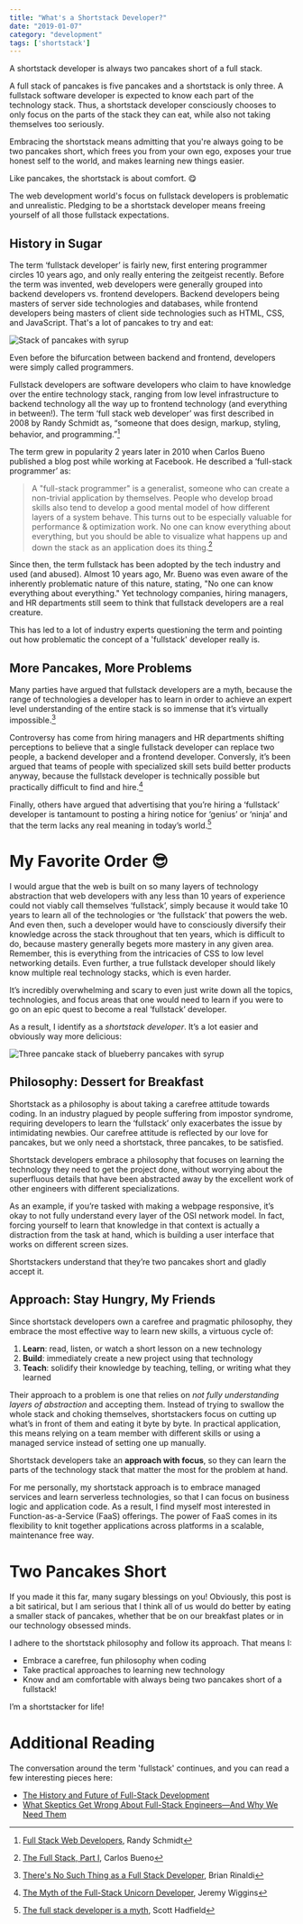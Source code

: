 ```yaml
---
title: "What's a Shortstack Developer?"
date: "2019-01-07"
category: "development"
tags: ['shortstack']
---
```


A shortstack developer is always two pancakes short of a full stack.  

A full stack of pancakes is five pancakes and a shortstack is only three.  A fullstack software developer is expected to know each part of the technology stack.  Thus, a shortstack developer consciously chooses to only focus on the parts of the stack they can eat, while also not taking themselves too seriously.

Embracing the shortstack means admitting that you're always going to be two pancakes short, which frees you from your own ego, exposes your true honest self to the world, and makes learning new things easier.

Like pancakes, the shortstack is about comfort. :yum:

The web development world's focus on fullstack developers is problematic and unrealistic.  Pledging to be a shortstack developer means freeing yourself of all those fullstack expectations.

## History in Sugar
The term ‘fullstack developer’ is fairly new, first entering programmer circles 10 years ago, and only really entering the zeitgeist recently.  Before the term was invented, web developers were generally grouped into backend developers vs. frontend developers.  Backend developers being masters of server side technologies and databases, while frontend developers being masters of client side technologies such as HTML, CSS, and JavaScript.  That's a lot of pancakes to try and eat:

![Stack of pancakes with syrup](luke-pennystan-1132420-unsplash.jpg)

Even before the bifurcation between backend and frontend, developers were simply called programmers.

Fullstack developers are software developers who claim to have knowledge over the entire technology stack, ranging from low level infrastructure to backend technology all the way up to frontend technology (and everything in between!).  The term ‘full stack web developer’ was first described in 2008 by Randy Schmidt as, “someone that does design, markup, styling, behavior, and programming.”[^1]

The term grew in popularity 2 years later in 2010 when Carlos Bueno published a blog post while working at Facebook.  He described a ‘full-stack programmer’ as:

> A "full-stack programmer" is a generalist, someone who can create a non-trivial application by themselves. People who develop broad skills also tend to develop a good mental model of how different layers of a system behave. This turns out to be especially valuable for performance & optimization work. No one can know everything about everything, but you should be able to visualize what happens up and down the stack as an application does its thing.[^2]

Since then, the term fullstack has been adopted by the tech industry and used (and abused).  Almost 10 years ago, Mr. Bueno was even aware of the inherently problematic nature of this nature, stating, "No one can know everything about everything."  Yet technology companies, hiring managers, and HR departments still seem to think that fullstack developers are a real creature.

This has led to a lot of industry experts questioning the term and pointing out how problematic the concept of a 'fullstack' developer really is.

## More Pancakes, More Problems
Many parties have argued that fullstack developers are a myth, because the range of technologies a developer has to learn in order to achieve an expert level understanding of the entire stack is so immense that it’s virtually impossible.[^3]

Controversy has come from hiring managers and HR departments shifting perceptions to believe that a single fullstack developer can replace two people, a backend developer and a frontend developer.  Conversly, it’s been argued that teams of people with specialized skill sets build better products anyway, because the fullstack developer is technically possible but practically difficult to find and hire.[^4]

Finally, others have argued that advertising that you’re hiring a ‘fullstack’ developer is tantamount to posting a hiring notice for ‘genius’ or ‘ninja’ and that the term lacks any real meaning in today’s world.[^5]

# My Favorite Order :sunglasses:
I would argue that the web is built on so many layers of technology abstraction that web developers with any less than 10 years of experience could not viably call themselves ‘fullstack’, simply because it would take 10 years to learn all of the technologies or ‘the fullstack’ that powers the web.  And even then, such a developer would have to consciously diversify their knowledge across the stack throughout that ten years, which is difficult to do, because mastery generally begets more mastery in any given area.  Remember, this is everything from the intricacies of CSS to low level networking details.  Even further, a true fullstack developer should likely know multiple real technology stacks, which is even harder.

It’s incredibly overwhelming and scary to even just write down all the topics, technologies, and focus areas that one would need to learn if you were to go on an epic quest to become a real ‘fullstack’ developer.

As a result, I identify as a *shortstack developer*.  It’s a lot easier and obviously way more delicious:

![Three pancake stack of blueberry pancakes with syrup](gabriel-gurrola-125332-unsplash.jpg)

## Philosophy: Dessert for Breakfast
Shortstack as a philosophy is about taking a carefree attitude towards coding.  In an industry plagued by people suffering from impostor syndrome, requiring developers to learn the ‘fullstack’ only exacerbates the issue by intimidating newbies.  Our carefree attitude is reflected by our love for pancakes, but we only need a shortstack, three pancakes, to be satisfied.

Shortstack developers embrace a philosophy that focuses on learning the technology they need to get the project done, without worrying about the superfluous details that have been abstracted away by the excellent work of other engineers with different specializations.

As an example, if you’re tasked with making a webpage responsive, it’s okay to not fully understand every layer of the OSI network model.  In fact, forcing yourself to learn that knowledge in that context is actually a distraction from the task at hand, which is building a user interface that works on different screen sizes.

Shortstackers understand that they’re two pancakes short and gladly accept it.

## Approach: Stay Hungry, My Friends
Since shortstack developers own a carefree and pragmatic philosophy, they embrace the most effective way to learn new skills, a virtuous cycle of:
1. **Learn**: read, listen, or watch a short lesson on a new technology
2. **Build**: immediately create a new project using that technology
3. **Teach**: solidify their knowledge by teaching, telling, or writing what they learned

Their approach to a problem is one that relies on *not fully understanding layers of abstraction* and accepting them. Instead of trying to swallow the whole stack and choking themselves, shortstackers focus on cutting up what’s in front of them and eating it byte by byte.  In practical application, this means relying on a team member with different skills or using a managed service instead of setting one up manually.

Shortstack developers take an **approach with focus**, so they can learn the parts of the technology stack that matter the most for the problem at hand.

For me personally, my shortstack approach is to embrace managed services and learn serverless technologies, so that I can focus on business logic and application code.  As a result, I find myself most interested in Function-as-a-Service (FaaS) offerings.  The power of FaaS comes in its flexibility to knit together applications across platforms in a scalable, maintenance free way.

# Two Pancakes Short
If you made it this far, many sugary blessings on you!  Obviously, this post is a bit satirical, but I am serious that I think all of us would do better by eating a smaller stack of pancakes, whether that be on our breakfast plates or in our technology obsessed minds.

I adhere to the shortstack philosophy and follow its approach.  That means I:
- Embrace a carefree, fun philosophy when coding
- Take practical approaches to learning new technology
- Know and am comfortable with always being two pancakes short of a fullstack!

I’m a shortstacker for life!

# Additional Reading
The conversation around the term 'fullstack' continues, and you can read a few interesting pieces here:
- [The History and Future of Full-Stack Development](https://www.upwork.com/hiring/development/future-full-stack-development/)
- [What Skeptics Get Wrong About Full-Stack Engineers—And Why We Need Them](https://angel.co/blog/what-skeptics-get-wrong-about-full-stack-engineers-and-why-we-need-them)

[^1]: [Full Stack Web Developers](https://web.archive.org/web/20101204221657/http://forge38.com/blog/2008/06/full-stack-web-developers/), Randy Schmidt
[^2]: [The Full Stack, Part I](https://www.facebook.com/note.php?note_id=461505383919), Carlos Bueno
[^3]: [There's No Such Thing as a Full Stack Developer](https://dev.to/remotesynth/theres-no-such-thing-as-a-full-stack-developer-2fp9), Brian Rinaldi
[^4]: [The Myth of the Full-Stack Unicorn Developer](https://www.atlanticbt.com/insights/myth-full-stack-unicorn-developer/), Jeremy Wiggins
[^5]: [The full stack developer is a myth](https://medium.com/swlh/the-full-stack-developer-is-a-myth-4e3fb9c25867), Scott Hadfield
